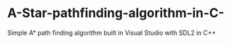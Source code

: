 # A-Star-pathfinding-algorithm-in-C-
Simple A* path finding algorithm built in Visual Studio with SDL2 in C++
